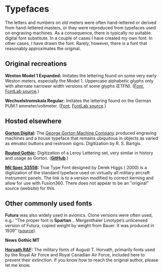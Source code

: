 # Typefaces

The letters and numbers on old meters were often hand-lettered or derived from hand-lettered masters, or they were reproduced from typefaces used on engraving machines. As a consequence, there is typically no suitable digital font substitute. In a couple of cases I have created my own font. In other cases, I have drawn the font. Rarely, however, there is a font that reasonably approximates the original.

## Original recreations

**Weston Model 1 Expanded:** Imitates the lettering found on some very early Weston meters, especially the Model 1. Uppercase alphabetic glyphs only with alternate narrower width versions of some glyphs (ETFN). ([Font](WestonModel1-Expanded.ttf), [FontLab source](WestonModel1-Expanded.vfc).)

**Wechselstromskala Regular:** Imitates the lettering found on the German PUM.1 ammeter/voltmeter. ([Font](Wechselstromskala-Regular.ttf), [FontLab source](Wechselstromskala-Regular.vfc).)

## Hosted elsewhere

**[Gorton Digital](https://github.com/drdnar/GortonDigital):** The [George Gorton Machine Company](http://gorton-machine.org/) produced engraving machines and a house typeface that remains ubiquitous in objects as varied as elevator buttons and restroom signs. Digitization by R. S. Bartgis.

**[Routed Gothic](https://webonastick.com/fonts/routed-gothic/):** Digitization of a Leroy Lettering set, very similar in history and usage as Gorton. (**[GitHub](https://github.com/dse/routed-gothic)**.)

**[Mil Spec 33558](https://forum.dcs.world/topic/266630-ms33558-font/):** True Type Font designed by Derek Higgs ( 2000) is a digitization of the standard typeface used on virtually all military aircraft instrument panels. The link is to a version modified to correct kerning and allow for use with Fusion360. There does not appear to be an "original" source (website) for this.

## Other commonly used fonts

**Futura** was also widely used in avionics. Clone versions were often used, e.g.: "The proper font is **Spartan**... Mergenthaler Linotype’s unlicensed version of Futura, copied weight by weight from Bauer. It was produced in 1939" ([source](https://www.key.aero/comment/1923311#comment-1923311)).

**News Gothic MT**

**[Horvath RAF](Horvath/Horvath.html):** The military fonts of August T. Horvath, primarily fonts used by the Royal Air Force and Royal Canadian Air Force, included here to prevent their extinction. If you know how to reach the original author, please let me know.